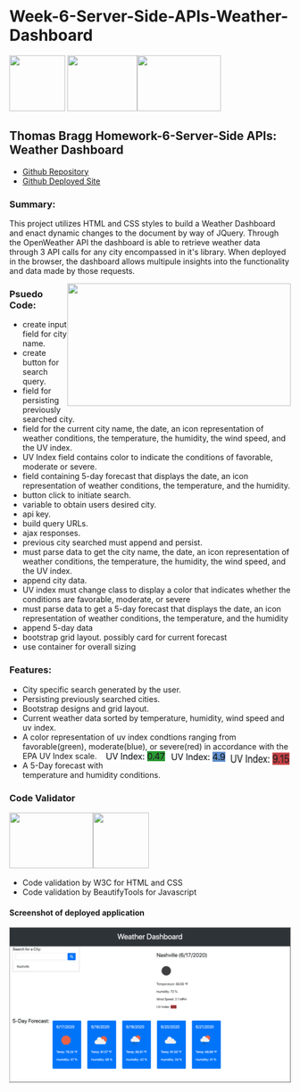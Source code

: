 # Week-6-Server-Side-APIs-Weather-Dashboard
<img src="https://www.pngitem.com/pimgs/m/520-5208614_curso-programacin-front-end-completo-transparent-html-css.png" width="100" height="100"> <img src="https://i.stack.imgur.com/dMXbE.png" width="125" height="100"><img src="https://i.dlpng.com/static/png/7044135_preview.png" width="150" height="100">
## Thomas Bragg Homework-6-Server-Side APIs: Weather Dashboard

* [Github Repository](https://github.com/TBragg800/Week-6-Server-Side-APIs-Weather-Dashboard)
* [Github Deployed Site](https://tbragg800.github.io/Week-6-Server-Side-APIs-Weather-Dashboard/)

### Summary:
This project utilizes HTML and CSS styles to build a Weather Dashboard and enact dynamic changes to the document by way of JQuery. Through the OpenWeather API the dashboard is able to retrieve weather data through 3 API calls for any city encompassed in it's library. When deployed in the browser, the dashboard allows multipule insights into the functionality and data made by those requests.

<img src="https://upload.wikimedia.org/wikipedia/commons/f/f6/OpenWeather-Logo.jpg" align="right" width="400" height="220">

### Psuedo Code:
* create input field for city name.
* create button for search query.
* field for persisting previously searched city.
* field for the current city name, the date, an icon representation 
    of weather conditions, the temperature, the humidity, the wind 
    speed, and the UV index.
* UV Index field contains color to indicate the conditions of 
    favorable, moderate or severe.
* field containing 5-day forecast that displays the date, an icon 
    representation of weather conditions, the temperature, and the 
    humidity.
* button click to initiate search.
* variable to obtain users desired city.
* api key.
* build query URLs.
* ajax responses.
* previous city searched must append and persist.
* must parse data to get the city name, the date, an icon representation 
   of weather conditions, the temperature, the humidity, the wind speed, 
   and the UV index.
* append city data.
* UV index must change class to display a color that indicates whether the 
   conditions are favorable, moderate, or severe
* must parse data to get a 5-day forecast that displays the date, an icon 
   representation of weather conditions, the temperature, and the humidity
*   append 5-day data
* bootstrap grid layout. possibly card for current forecast 
* use container for overall sizing 

### Features:
* City specific search generated by the user.
* Persisting previously searched cities.
* Bootstrap designs and grid layout.
* Current weather data sorted by temperature, humidity, wind speed and uv index.
* A color representation of uv index condtions ranging from favorable(green), moderate(blue), or severe(red) in accordance with the EPA UV Index scale.
<img src="images/red.png" align="right" width="110" height="28"><img src="images/blue.png" align="right" width="110" height="22"><img src="images/green.png" align="right" width="116" height="21">
* A 5-Day forecast with temperature and humidity conditions. 

### Code Validator
<img src="https://upload.wikimedia.org/wikipedia/commons/thumb/e/ed/W3C%C2%AE_Icon.svg/1200px-W3C%C2%AE_Icon.svg.png" width="150" height="100"><img src="https://cdn.softwaretestinghelp.com/wp-content/qa/uploads/2018/10/6.png" width="100" height="100">
* Code validation by W3C for HTML and CSS
* Code validation by BeautifyTools for Javascript

#### Screenshot of deployed application
![](images/Weather-Dashboard.png)